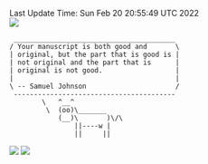 Last Update Time: 
Sun Feb 20 20:55:49 UTC 2022
<br>![](https://img.shields.io/badge/%E5%A4%A7%E5%AE%B6-%E5%AE%89%E5%AE%89-green)<br>
```
 ________________________________________
/ Your manuscript is both good and       \
| original, but the part that is good is |
| not original and the part that is      |
| original is not good.                  |
|                                        |
\ -- Samuel Johnson                      /
 ----------------------------------------
        \   ^__^
         \  (oo)\_______
            (__)\       )\/\
                ||----w |
                ||     ||
```
![](https://github-readme-stats.vercel.app/api?username=chenlitw)
![](https://github-readme-stats.vercel.app/api/top-langs/?username=chenlitw)
